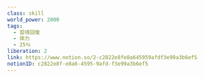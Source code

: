 ```yaml
---
class: skill
world_power: 2000
tags:
  - 習得回復
  - 体力
  - 25％
liberation: 2
link: https://www.notion.so/2-c2822e8fe8a645959afdf3e99a3b6ef5
notionID: c2822e8f-e8a6-4595-9afd-f3e99a3b6ef5
---
```

